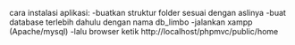 cara instalasi aplikasi:
-buatkan struktur folder sesuai dengan aslinya
-buat database terlebih dahulu dengan nama db_limbo
-jalankan xampp (Apache/mysql)
-lalu browser ketik http://localhost/phpmvc/public/home
